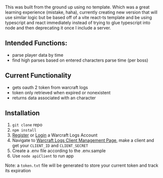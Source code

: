 This was built from the ground up using no template. Which was a great learning experience (mistake, haha), currently creating new version that will use similar logic but be based off of a vite react-ts template and be using typescript and react immediately instead of trying to glue typescript into node and then deprecating it once I include a server.

## Intended Functions:
- parse player data by time
- find high parses based on entered characters parse time (per boss)

## Current Functionality
- gets oauth 2 token from warcraft logs
- token only retrieved when expired or nonexistent
- returns data associated with an character

## Installation
1. `git clone` repo
2. `npm install`
3. [Register](https://www.warcraftlogs.com/register) or [Login](https://www.warcraftlogs.com/login) a Warcraft Logs Account 
4. Navigate to [Warcraft Logs Client Management Page](https://www.warcraftlogs.com/api/clients/), make a client and get your `CLIENT_ID` and `CLIENT_SECRET`
5. Create a .env file according to the .env.sample
6. Use `node apiClient` to run app

Note: a `token.txt` file will be generated to store your current token and track its expiration

